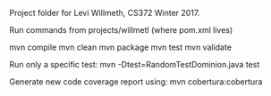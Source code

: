 Project folder for Levi Willmeth, CS372 Winter 2017.

Run commands from projects/willmetl (where pom.xml lives)

mvn compile
mvn clean
mvn package
mvn test
mvn validate

Run only a specific test:
mvn -Dtest=RandomTestDominion.java test

Generate new code coverage report using:
mvn cobertura:cobertura
